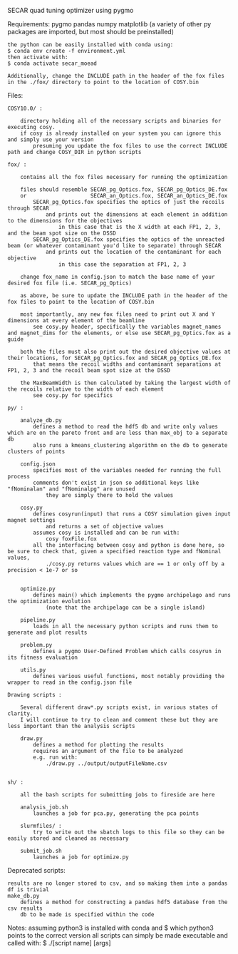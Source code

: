 SECAR quad tuning optimizer using pygmo

Requirements:
    pygmo
    pandas
    numpy
    matplotlib
    (a variety of other py packages are imported, but most should be preinstalled)
    
    the python can be easily installed with conda using:
    $ conda env create -f environment.yml
    then activate with:
    $ conda activate secar_moead

    Additionally, change the INCLUDE path in the header of the fox files in the ./fox/ directory to point to the location of COSY.bin

Files:

    COSY10.0/ :
        
        directory holding all of the necessary scripts and binaries for executing cosy. 
        if cosy is already installed on your system you can ignore this and simply use your version
            presuming you update the fox files to use the correct INCLUDE path and change COSY_DIR in python scripts

    fox/ :

        contains all the fox files necessary for running the optimization

        files should resemble SECAR_pg_Optics.fox, SECAR_pg_Optics_DE.fox
        or                    SECAR_an_Optics.fox, SECAR_an_Optics_DE.fox
            SECAR_pg_Optics.fox specifies the optics of just the recoils through SECAR
                and prints out the dimensions at each element in addition to the dimensions for the objectives
                    in this case that is the X width at each FP1, 2, 3, and the beam spot size on the DSSD
            SECAR_pg_Optics_DE.fox specifies the optics of the unreacted beam (or whatever contaminant you'd like to separate) through SECAR
                and prints out the location of the contaminant for each objective
                    in this case the separation at FP1, 2, 3 

        change fox_name in config.json to match the base name of your desired fox file (i.e. SECAR_pg_Optics)

        as above, be sure to update the INCLUDE path in the header of the fox files to point to the location of COSY.bin

        most importantly, any new fox files need to print out X and Y dimensions at every element of the beamline
            see cosy.py header, specifically the variables magnet_names and magnet_dims for the elements, or else use SECAR_pg_Optics.fox as a guide

        both the files must also print out the desired objective values at their locations, for SECAR_pg_Optics.fox and SECAR_pg_Optics_DE.fox
            that means the recoil widths and contaminant separations at FP1, 2, 3 and the recoil beam spot size at the DSSD

        the MaxBeamWidth is then calculated by taking the largest width of the recoils relative to the width of each element
            see cosy.py for specifics

    py/ : 

        analyze_db.py
            defines a method to read the hdf5 db and write only values which are on the pareto front and are less than max_obj to a separate db
            also runs a kmeans_clustering algorithm on the db to generate clusters of points  
        
        config.json
            specifies most of the variables needed for running the full process
            comments don't exist in json so additional keys like "fNominalan" and "fNominalpg" are unused 
                they are simply there to hold the values 
    
        cosy.py 
            defines cosyrun(input) that runs a COSY simulation given input magnet settings 
                and returns a set of objective values
            assumes cosy is installed and can be run with:
                cosy foxFile.fox
            all the interfacing between cosy and python is done here, so be sure to check that, given a specified reaction type and fNominal values, 
                ./cosy.py returns values which are == 1 or only off by a precision < 1e-7 or so

        
        optimize.py
            defines main() which implements the pygmo archipelago and runs the optimization evolution
                (note that the archipelago can be a single island) 

        pipeline.py
            loads in all the necessary python scripts and runs them to generate and plot results
        
        problem.py 
            defines a pygmo User-Defined Problem which calls cosyrun in its fitness evaluation 

        utils.py
            defines various useful functions, most notably providing the wrapper to read in the config.json file    
   
    Drawing scripts :
    
        Several different draw*.py scripts exist, in various states of clarity.
        I will continue to try to clean and comment these but they are less important than the analysis scripts
     
        draw.py
            defines a method for plotting the results
            requires an argument of the file to be analyzed 
            e.g. run with:
                ./draw.py ../output/outputFileName.csv    


    sh/ :
        
        all the bash scripts for submitting jobs to fireside are here
        
        analysis_job.sh
            launches a job for pca.py, generating the pca points
        
        slurmfiles/ :
            try to write out the sbatch logs to this file so they can be easily stored and cleaned as necessary

        submit_job.sh
            launches a job for optimize.py
        

Deprecated scripts:    

    results are no longer stored to csv, and so making them into a pandas df is trivial
    make_db.py
        defines a method for constructing a pandas hdf5 database from the csv results
        db to be made is specified within the code 

Notes:
    assuming python3 is installed with conda and 
    $ which python3 
    points to the correct version all scripts can simply be made executable and called with:
    $ ./[script name] [args] 
    
